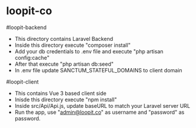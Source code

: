 # loopit-co


#loopit-backend

- This directory contains Laravel Backend
- Inside this directory execute "composer install"
- Add your db credentials to .env file and execute "php artisan config:cache"
- After that execute "php artisan db:seed"
- In .env file update SANCTUM_STATEFUL_DOMAINS to client domain


#loopit-client 

- This contains Vue 3 based client side 
- Inisde this directory execute "npm install"
- Inside src/Api/Api.js, update baseURL to match your Laravel server URL
- Run the app, use "admin@loopit.co" as username and "password" as password.

